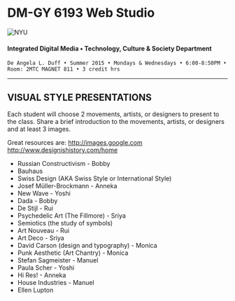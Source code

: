 # DM-GY 6193 Web Studio

![NYU](http://ws2.polishedsolid.com/de/nyu_soe_logo.png)
#### Integrated Digital Media • Technology, Culture & Society Department

    De Angela L. Duff • Summer 2015 • Mondays & Wednesdays • 6:00-8:50PM • Room: 2MTC MAGNET 811 • 3 credit hrs

---

## VISUAL STYLE PRESENTATIONS

Each student will choose 2 movements, artists, or designers to present to the class. Share a brief introduction to the movements, artists, or designers and at least 3 images.

Great resources are:
http://images.google.com
http://www.designishistory.com/home


* Russian Constructivism - Bobby
* Bauhaus
* Swiss Design (AKA Swiss Style or International Style)
* Josef Müller-Brockmann - Anneka
* New Wave - Yoshi
* Dada - Bobby
* De Stijl - Rui
* Psychedelic Art (The Fillmore) - Sriya
* Semiotics (the study of symbols)
* Art Nouveau - Rui
* Art Deco - Sriya
* David Carson (design and typography) - Monica
* Punk Aesthetic (Art Chantry) - Monica
* Stefan Sagmeister - Manuel
* Paula Scher - Yoshi
* Hi Res! - Anneka
* House Industries - Manuel
* Ellen Lupton 











